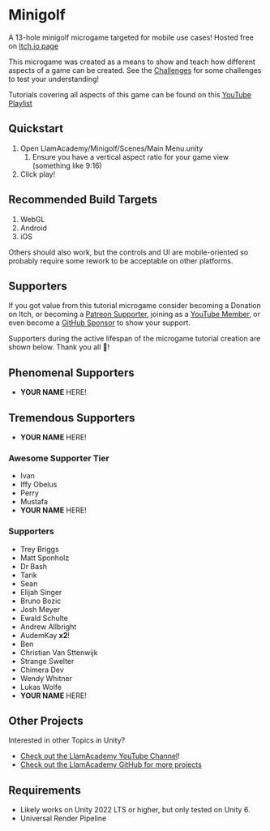 ﻿# Minigolf

A 13-hole minigolf microgame targeted for mobile use cases! Hosted free on [Itch.io page](https://llamacademy.itch.io/minigolf)

This microgame was created as a means to show and teach how different aspects of a game can be created. See the [Challenges](./Challenges.md) for some challenges to test your understanding!

Tutorials covering all aspects of this game can be found on this [YouTube Playlist]()

## Quickstart
1. Open LlamAcademy/Minigolf/Scenes/Main Menu.unity
   1. Ensure you have a vertical aspect ratio for your game view (something like 9:16)
2. Click play!

## Recommended Build Targets
1. WebGL
2. Android
3. iOS

Others should also work, but the controls and UI are mobile-oriented so probably require some rework to be acceptable on other platforms.

## Supporters
If you got value from this tutorial microgame consider becoming a Donation on Itch, or becoming a [Patreon Supporter](https://patreon.com/llamacademy), joining as a [YouTube Member](https://www.youtube.com/channel/UCnWm6pMD38R1E2vCAByGb6w/join), or even become a [GitHub Sponsor](https://github.com/sponsors/llamacademy) to show your support.

Supporters during the active lifespan of the microgame tutorial creation are shown below. Thank you all 🧡!

## Phenomenal Supporters
* **YOUR NAME** HERE!

## Tremendous Supporters
* **YOUR NAME** HERE!

### Awesome Supporter Tier
* Ivan
* Iffy Obelus
* Perry
* Mustafa
* **YOUR NAME** HERE!

### Supporters
* Trey Briggs
* Matt Sponholz
* Dr Bash
* Tarik
* Sean
* Elijah Singer
* Bruno Bozic
* Josh Meyer
* Ewald Schulte
* Andrew Allbright
* AudemKay **x2**!
* Ben
* Christian Van Sttenwijk
* Strange Swelter
* Chimera Dev
* Wendy Whitner
* Lukas Wolfe
* **YOUR NAME** HERE!

## Other Projects
Interested in other Topics in Unity? 

* [Check out the LlamAcademy YouTube Channel](https://youtube.com/c/LlamAcademy)!
* [Check out the LlamAcademy GitHub for more projects](https://github.com/llamacademy)

## Requirements
* Likely works on Unity 2022 LTS or higher, but only tested on Unity 6.
* Universal Render Pipeline
